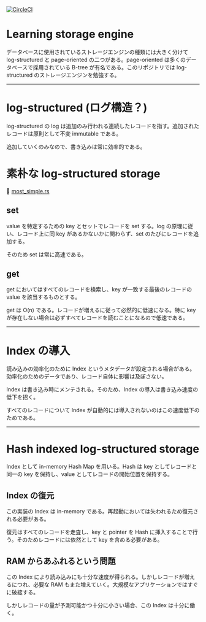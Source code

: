 [![CircleCI](https://circleci.com/gh/mmmpa/learning_storage_engine.svg?style=svg)](https://circleci.com/gh/mmmpa/learning_storage_engine)

# Learning storage engine

データベースに使用されているストレージエンジンの種類には大きく分けて log-structured と page-oriented の二つがある。page-oriented は多くのデータベースで採用されている B-tree が有名である。このリポジトリでは log-structured のストレージエンジンを勉強する。

---

  # log-structured (ログ構造？)

log-structured の log は追加のみ行われる連続したレコードを指す。追加されたレコードは原則として不変 immutable である。

追加していくのみなので、書き込みは常に効率的である。

# 素朴な log-structured storage

:link: [most_simple.rs](./learning_storage_engine/src/most_simple.rs)

## set

value を特定するための key とセットでレコードを set する。log の原理に従い、レコード上に同 key があるかないかに関わらず、set のたびにレコードを追加する。

そのため set は常に高速である。

## get

get においてはすべてのレコードを検索し、key が一致する最後のレコードの value を該当するものとする。

get は O(n) である。レコードが増えるに従って必然的に低速になる。特に key が存在しない場合は必ずすべてレコードを読むことになるので低速である。

---

# Index の導入

読み込みの効率化のために Index というメタデータが設定される場合がある。効率化のためのデータであり、レコード自体に影響は及ぼさない。

Index は書き込み時にメンテされる。そのため、Index の導入は書き込み速度の低下を招く。

すべてのレコードについて Index が自動的には導入されないのはこの速度低下のためである。

---

# Hash indexed log-structured storage

Index として in-memory Hash Map を用いる。Hash は key としてレコードと同一の key を保持し、value としてレコードの開始位置を保持する。

## Index の復元

この実装の Index は in-memory である。再起動においては失われるため復元される必要がある。

復元はすべてのレコードを走査し、key と pointer を Hash に挿入することで行う。そのためレコードには依然として key を含める必要がある。

## RAM からあふれるという問題

この Index により読み込みにも十分な速度が得られる。しかしレコードが増えるにつれ、必要な RAM もまた増えていく。大規模なアプリケーションではすぐに破綻する。

しかしレコードの量が予測可能かつ十分に小さい場合、この Index は十分に働く。
